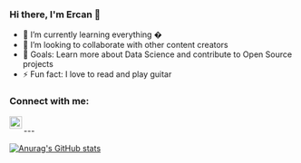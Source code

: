 ### Hi there, I'm Ercan 👋



- 🌱 I’m currently learning everything �
- 👯 I’m looking to collaborate with other content creators
- 🥅 Goals: Learn more about Data Science and contribute to Open Source projects
- ⚡ Fun fact: I love to read and play guitar 

### Connect with me:


[<img align="left" alt="ercantuncay | LinkedIn" width="22px" src="https://cdn.jsdelivr.net/npm/simple-icons@v3/icons/linkedin.svg" />][linkedin]


<br />
---

[![Anurag's GitHub stats](https://github-readme-stats.vercel.app/api?username=ercantncy)](https://github.com/anuraghazra/github-readme-stats)


[linkedin]: https://linkedin.com/in/ercantuncay

